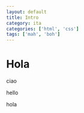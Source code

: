 ```yaml
---
layout: default
title: Intro
category: ita
categories: ['html', 'css']
tags: ['mah', 'boh']
---
```

# Hola

ciao

hello

hola


